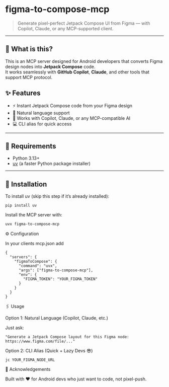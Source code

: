 # figma-to-compose-mcp

> Generate pixel-perfect Jetpack Compose UI from Figma — with Copilot, Claude, or any MCP-supported client.

---

## 🚀 What is this?

This is an MCP server designed for Android developers that converts Figma design nodes into **Jetpack Compose** code.  
It works seamlessly with **GitHub Copilot**, **Claude**, and other tools that support MCP protocol.

## ✨ Features

- ⚡️ Instant Jetpack Compose code from your Figma design
- 🧠 Natural language support
- 🎯 Works with Copilot, Claude, or any MCP-compatible AI
- 💻 CLI alias for quick access

---

## 🧩 Requirements

- Python 3.13+
- [uv](https://github.com/astral-sh/uv) (a faster Python package installer)

---

## 🔧 Installation

To install uv (skip this step if it’s already installed):
```
pip install uv
```

Install the MCP server with:

```bash
uvx figma-to-compose-mcp
```

⚙️ Configuration

In your clients mcp.json add
```
{
  "servers": {
    "figmaToCompose": {
      "command": "uvx",
      "args": ["figma-to-compose-mcp"],
      "env": {
        "FIGMA_TOKEN": "YOUR_FIGMA_TOKEN"
      }
    }
  }
}
```

🖇️ Usage

Option 1: Natural Language (Copilot, Claude, etc.)

Just ask:

```
"Generate a Jetpack Compose layout for this Figma node: https://www.figma.com/file/..."
```

Option 2: CLI Alias (Quick + Lazy Devs 😎)

```
jc YOUR_FIGMA_NODE_URL
```

🙌 Acknowledgements

Built with ❤️ for Android devs who just want to code, not pixel-push.
